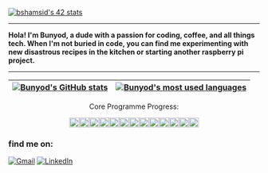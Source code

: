 [![bshamsid's 42 stats](https://badge42.vercel.app/api/v2/cl1v1ass3001109mhq785smyd/stats?cursusId=21&coalitionId=182)](https://github.com/JaeSeoKim/badge42)

---

<p>
<b>Hola! I'm Bunyod, a dude with a passion for coding, coffee, and all things tech. When I'm not buried in code, you can find me experimenting with new disastrous recipes in the kitchen or starting another raspberry pi project.</b>
</p>

---

<!--START_SECTION:waka-->
<!--END_SECTION:waka-->

| [![Bunyod's GitHub stats](https://github-readme-stats.vercel.app/api?username=Bunyod16&count_private=true&show_icons=true&hide=issues&hide_border=true&theme=vue-dark)](https://github.com/Bunyod16?tab=repositories) | [![Bunyod's most used languages](https://github-readme-stats.vercel.app/api/top-langs/?username=Bunyod16&layout=compact&hide_border=true&theme=vue-dark)](https://github.com/Bunyod16?tab=repositories) |
|:-:|:-:|

<p align="center">Core Programme Progress:</p>
<p align="center"><img src="https://encrypted-tbn0.gstatic.com/images?q=tbn:ANd9GcQ1YGe15HboMb7KGz3HNntIWO5ku32zOr4lN6Od1uDqTQ&s" width="20" height="20"><img src="https://encrypted-tbn0.gstatic.com/images?q=tbn:ANd9GcQ1YGe15HboMb7KGz3HNntIWO5ku32zOr4lN6Od1uDqTQ&s" width="20" height="20"><img src="https://encrypted-tbn0.gstatic.com/images?q=tbn:ANd9GcQ1YGe15HboMb7KGz3HNntIWO5ku32zOr4lN6Od1uDqTQ&s" width="20" height="20"><img src="https://encrypted-tbn0.gstatic.com/images?q=tbn:ANd9GcQ1YGe15HboMb7KGz3HNntIWO5ku32zOr4lN6Od1uDqTQ&s" width="20" height="20"><img src="https://encrypted-tbn0.gstatic.com/images?q=tbn:ANd9GcQ1YGe15HboMb7KGz3HNntIWO5ku32zOr4lN6Od1uDqTQ&s" width="20" height="20"><img src="https://encrypted-tbn0.gstatic.com/images?q=tbn:ANd9GcQ1YGe15HboMb7KGz3HNntIWO5ku32zOr4lN6Od1uDqTQ&s" width="20" height="20"><img src="https://encrypted-tbn0.gstatic.com/images?q=tbn:ANd9GcQ1YGe15HboMb7KGz3HNntIWO5ku32zOr4lN6Od1uDqTQ&s" width="20" height="20"><img src="https://encrypted-tbn0.gstatic.com/images?q=tbn:ANd9GcQ1YGe15HboMb7KGz3HNntIWO5ku32zOr4lN6Od1uDqTQ&s" width="20" height="20"><img src="https://encrypted-tbn0.gstatic.com/images?q=tbn:ANd9GcQ1YGe15HboMb7KGz3HNntIWO5ku32zOr4lN6Od1uDqTQ&s" width="20" height="20"><img src="https://encrypted-tbn0.gstatic.com/images?q=tbn:ANd9GcQ1YGe15HboMb7KGz3HNntIWO5ku32zOr4lN6Od1uDqTQ&s" width="20" height="20"><img src="https://encrypted-tbn0.gstatic.com/images?q=tbn:ANd9GcQ1YGe15HboMb7KGz3HNntIWO5ku32zOr4lN6Od1uDqTQ&s" width="20" height="20"><img src="https://media4.giphy.com/media/Iy4uwCaDJpbqi1UIqy/giphy.gif?cid=790b76113de42eb586ed0ca9f63578fc9275f0ac86e71bc8&rid=giphy.gif&ct=g" width="20" height="20"><img src="https://upload.wikimedia.org/wikipedia/commons/thumb/7/70/Solid_white.svg/2048px-Solid_white.svg.png" width="20" height="20"></p>

### find me on:

[![Gmail](https://img.shields.io/badge/-Gmail-d95040?style=flat-square&logo=gmail&logoColor=white)](mailto:bunyodshams@gmail.com)
[![LinkedIn](https://img.shields.io/badge/-LinkedIn-0e76a8?style=flat-square&logo=linkedin&logoColor=white)](https://www.linkedin.com/in/bunyodshams/)
